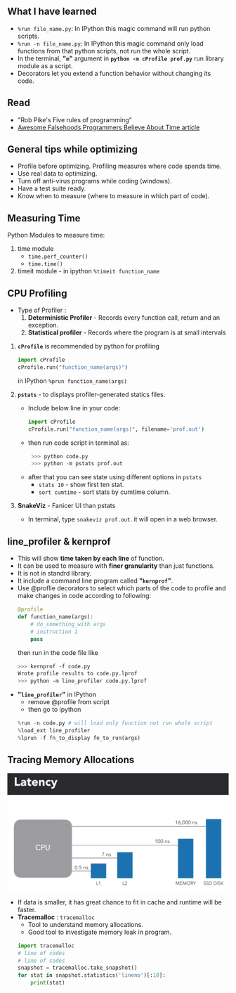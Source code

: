 ## What I have learned
- `%run file_name.py`: In IPython this magic command will run python scripts.
- `%run -n file_name.py`: In IPython this magic command only load functions from that python scripts, not run the whole script.
- In the terminal, **"`m`"** argument in  **`python -m cProfile prof.py`** run library module as a script.
- Decorators let you extend a function behavior without changing its code.

## Read
- "Rob Pike's Five rules of programming"
- [Awesome Falsehoods Programmers Believe About Time article](https://goo.gl/K9wvL)
## General tips while optimizing
- Profile before optimizing. Profiling measures where code spends time.
- Use real data to optimizing.
- Turn off anti-virus programs while coding (windows).
- Have a test suite ready.
- Know when to measure (where to measure in which part of code).

## Measuring Time
Python Modules to measure time:
 1. time module
	 - `time.perf_counter()`
	 - `time.time()`
 2. timeit module
		- in ipython
		`%timeit function_name`

## CPU Profiling
 - Type of Profiler :
 	1. **Deterministic Profiler** - Records every function call, return and an exception.
 	2. **Statistical profiler** - Records where the program is at small intervals
1. **`cProfile`** is recommended by python for profiling
 	``` python
 	import cProfile
 	cProfile.run("function_name(args)")
	``` 
 	in IPython
 	`%prun function_name(args)`
 	
2. **`pstats`** - to displays profiler-generated statics files. 
	 - Include below line in your code:
		```python
	 	import cProfile
	 	cProfile.run("function_name(args)", filename='prof.out')
	 	```
	 - then run code script in terminal as:
	   ```bash
	 	>>> python code.py
	 	>>> python -m pstats prof.out
	 	```
 	- after that you can see state using different options in `pstats`
	 	- `stats 10` - show first ten stat.
 		- `sort cumtime` - sort stats by cumtime column.
3.  **SnakeViz** - Fanicer UI than pstats
 	- In terminal, type `snakeviz prof.out`. it will open in a web browser.

## line_profiler & kernprof
- This will show **time taken by each line** of function.
- It can be used to measure with **finer granularity** than just functions.
- It is not in standrd library.
- It include a command line program called **"`kernprof`"**.
- Use @proflie decorators to select which parts of the code to profile and make changes in code according to following:
	```python
	@profile
	def function_name(args):
		# do_something_with args
		# instruction 1
		pass
	```
	then run in the code file like
	```bash
	>>> kernprof -f code.py
	Wrote profile results to code.py.lprof
	>>> python -m line_profiler code.py.lprof
	```
 - **"`line_profiler`"** in IPython
 	- remove @profile from script
 	- then go to ipython
 	```python
 	%run -n code.py # will load only function not run whole script
 	%load_ext line_profiler
 	%lprun -f fn_to_display fn_to_run(args)
 	```
## Tracing Memory Allocations
<p align="center"><img src="https://raw.githubusercontent.com/SBZed/Optimization-in-Python/master/memory_latency.PNG" width="700" title="Memory Latency" alt="Memory Latency"></p>

- If data is smaller, it has great chance to fit in cache and runtime will be faster.
- **Tracemalloc** : `tracemalloc`
	- Tool to understand memory allocations.
	- Good tool to investigate memory leak in program.
	```python
	import tracemalloc
	# line of codes
	# line of codes
	snapshot = tracemalloc.take_snapshot()
	for stat in snapshot.statistics('lineno')[:10]:
		print(stat)
	```
